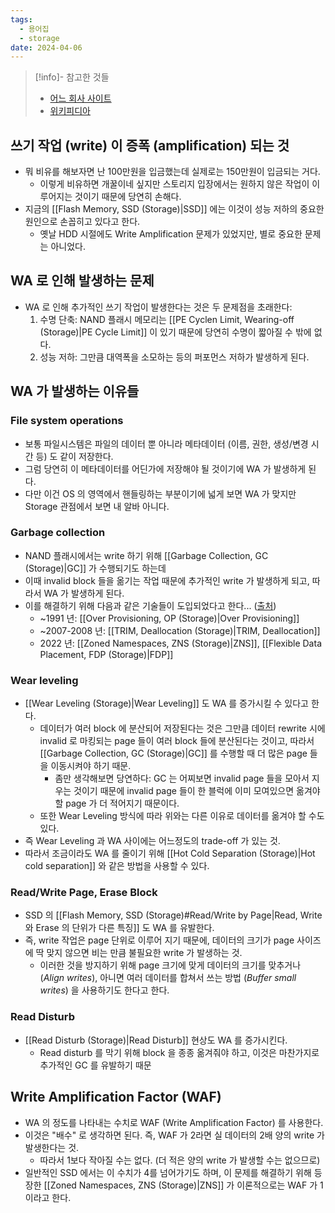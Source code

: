 ```yaml
---
tags:
  - 용어집
  - storage
date: 2024-04-06
---
```

> [!info]- 참고한 것들
> - [어느 회사 사이트](https://www.tuxera.com/blog/what-is-write-amplification-why-is-it-bad-what-causes-it/)
> - [위키피디아](https://en.wikipedia.org/wiki/Write_amplification)

## 쓰기 작업 (write) 이 증폭 (amplification) 되는 것

- 뭐 비유를 해보자면 난 100만원을 입금했는데 실제로는 150만원이 입금되는 거다.
	- 이렇게 비유하면 개꿀이네 싶지만 스토리지 입장에서는 원하지 않은 작업이 이루어지는 것이기 때문에 당연히 손해다.
- 지금의 [[Flash Memory, SSD (Storage)|SSD]] 에는 이것이 성능 저하의 중요한 원인으로 손꼽히고 있다고 한다.
	- 옛날 HDD 시절에도 Write Amplification 문제가 있었지만, 별로 중요한 문제는 아니었다.

## WA 로 인해 발생하는 문제

- WA 로 인해 추가적인 쓰기 작업이 발생한다는 것은 두 문제점을 초래한다:
	1. 수명 단축: NAND 플래시 메모리는 [[PE Cyclen Limit, Wearing-off (Storage)|PE Cycle Limit]] 이 있기 때문에 당연히 수명이 짧아질 수 밖에 없다.
	2. 성능 저하: 그만큼 대역폭을 소모하는 등의 퍼포먼스 저하가 발생하게 된다.

## WA 가 발생하는 이유들

### File system operations

- 보통 파일시스템은 파일의 데이터 뿐 아니라 메타데이터 (이름, 권한, 생성/변경 시간 등) 도 같이 저장한다.
- 그럼 당연히 이 메타데이터를 어딘가에 저장해야 될 것이기에 WA 가 발생하게 된다.
- 다만 이건 OS 의 영역에서 핸들링하는 부분이기에 넓게 보면 WA 가 맞지만 Storage 관점에서 보면 내 알바 아니다.

### Garbage collection

- NAND 플래시에서는 write 하기 위해 [[Garbage Collection, GC (Storage)|GC]] 가 수행되기도 하는데
- 이때 invalid block 들을 옮기는 작업 때문에 추가적인 write 가 발생하게 되고, 따라서 WA 가 발생하게 된다.
- 이를 해결하기 위해 다음과 같은 기술들이 도입되었다고 한다... ([출처](https://nvmexpress.org/wp-content/uploads/Hyperscale-Innovation-Flexible-Data-Placement-Mode-FDP.pdf))
	- ~1991 년: [[Over Provisioning, OP (Storage)|Over Provisioning]]
	- ~2007-2008 년: [[TRIM, Deallocation (Storage)|TRIM, Deallocation]]
	- 2022 년: [[Zoned Namespaces, ZNS (Storage)|ZNS]], [[Flexible Data Placement, FDP (Storage)|FDP]]

### Wear leveling

- [[Wear Leveling (Storage)|Wear Leveling]] 도 WA 를 증가시킬 수 있다고 한다.
	- 데이터가 여러 block 에 분산되어 저장된다는 것은 그만큼 데이터 rewrite 시에 invalid 로 마킹되는 page 들이 여러 block 들에 분산된다는 것이고, 따라서 [[Garbage Collection, GC (Storage)|GC]] 를 수행할 때 더 많은 page 들을 이동시켜야 하기 때문.
		- 좀만 생각해보면 당연하다: GC 는 어찌보면 invalid page 들을 모아서 지우는 것이기 때문에 invalid page 들이 한 블럭에 이미 모여있으면 옮겨야 할 page 가 더 적어지기 때문이다.
	- 또한 Wear Leveling 방식에 따라 위와는 다른 이유로 데이터를 옮겨야 할 수도 있다.
- 즉 Wear Leveling 과 WA 사이에는 어느정도의 trade-off 가 있는 것.
- 따라서 조금이라도 WA 를 줄이기 위해 [[Hot Cold Separation (Storage)|Hot cold separation]] 와 같은 방법을 사용할 수 있다.

### Read/Write Page, Erase Block

- SSD 의 [[Flash Memory, SSD (Storage)#Read/Write by Page|Read, Write 와 Erase 의 단위가 다른 특징]] 도 WA 를 유발한다.
- 즉, write 작업은 page 단위로 이루어 지기 때문에, 데이터의 크기가 page 사이즈에 딱 맞지 않으면 비는 만큼 불필요한 write 가 발생하는 것.
	- 이러한 것을 방지하기 위해 page 크기에 맞게 데이터의 크기를 맞추거나 (*Align writes*), 아니면 여러 데이터를 합쳐서 쓰는 방법 (*Buffer small writes*) 을 사용하기도 한다고 한다.

### Read Disturb

- [[Read Disturb (Storage)|Read Disturb]] 현상도 WA 를 증가시킨다.
	- Read disturb 를 막기 위해 block 을 종종 옮겨줘야 하고, 이것은 마찬가지로 추가적인 GC 를 유발하기 때문

## Write Amplification Factor (WAF)

- WA 의 정도를 나타내는 수치로 WAF (Write Amplification Factor) 를 사용한다.
- 이것은 "배수" 로 생각하면 된다. 즉, WAF 가 2라면 실 데이터의 2배 양의 write 가 발생한다는 것.
	- 따라서 1보다 작아질 수는 없다. (더 적은 양의 write 가 발생할 수는 없으므로)
- 일반적인 SSD 에서는 이 수치가 4를 넘어가기도 하며, 이 문제를 해결하기 위해 등장한 [[Zoned Namespaces, ZNS (Storage)|ZNS]] 가 이론적으로는 WAF 가 1이라고 한다.